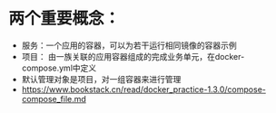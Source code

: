 # 两个重要概念：
- 服务：一个应用的容器，可以为若干运行相同镜像的容器示例
- 项目： 由一族关联的应用容器组成的完成业务单元，在docker-compose.yml中定义
- 默认管理对象是项目，对一组容器来进行管理
- https://www.bookstack.cn/read/docker_practice-1.3.0/compose-compose_file.md